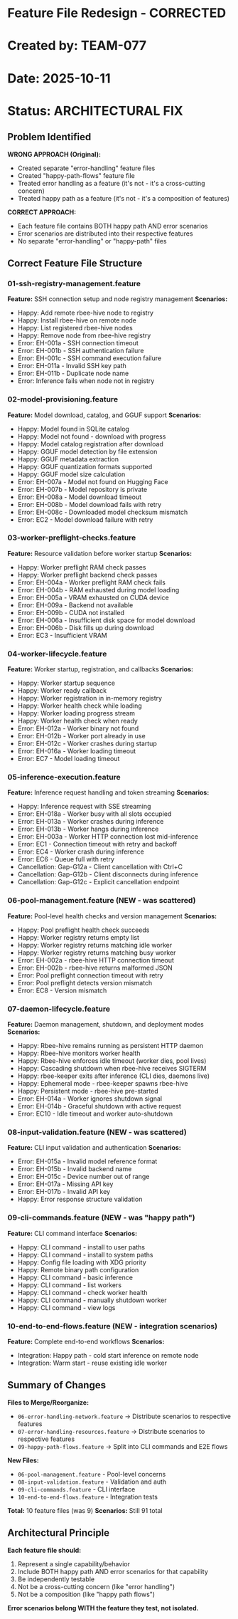 # Feature File Redesign - CORRECTED
# Created by: TEAM-077
# Date: 2025-10-11
# Status: ARCHITECTURAL FIX

## Problem Identified

**WRONG APPROACH (Original):**
- Created separate "error-handling" feature files
- Created "happy-path-flows" feature file
- Treated error handling as a feature (it's not - it's a cross-cutting concern)
- Treated happy path as a feature (it's not - it's a composition of features)

**CORRECT APPROACH:**
- Each feature file contains BOTH happy path AND error scenarios
- Error scenarios are distributed into their respective features
- No separate "error-handling" or "happy-path" files

## Correct Feature File Structure

### 01-ssh-registry-management.feature
**Feature:** SSH connection setup and node registry management
**Scenarios:**
- Happy: Add remote rbee-hive node to registry
- Happy: Install rbee-hive on remote node
- Happy: List registered rbee-hive nodes
- Happy: Remove node from rbee-hive registry
- Error: EH-001a - SSH connection timeout
- Error: EH-001b - SSH authentication failure
- Error: EH-001c - SSH command execution failure
- Error: EH-011a - Invalid SSH key path
- Error: EH-011b - Duplicate node name
- Error: Inference fails when node not in registry

### 02-model-provisioning.feature
**Feature:** Model download, catalog, and GGUF support
**Scenarios:**
- Happy: Model found in SQLite catalog
- Happy: Model not found - download with progress
- Happy: Model catalog registration after download
- Happy: GGUF model detection by file extension
- Happy: GGUF metadata extraction
- Happy: GGUF quantization formats supported
- Happy: GGUF model size calculation
- Error: EH-007a - Model not found on Hugging Face
- Error: EH-007b - Model repository is private
- Error: EH-008a - Model download timeout
- Error: EH-008b - Model download fails with retry
- Error: EH-008c - Downloaded model checksum mismatch
- Error: EC2 - Model download failure with retry

### 03-worker-preflight-checks.feature
**Feature:** Resource validation before worker startup
**Scenarios:**
- Happy: Worker preflight RAM check passes
- Happy: Worker preflight backend check passes
- Error: EH-004a - Worker preflight RAM check fails
- Error: EH-004b - RAM exhausted during model loading
- Error: EH-005a - VRAM exhausted on CUDA device
- Error: EH-009a - Backend not available
- Error: EH-009b - CUDA not installed
- Error: EH-006a - Insufficient disk space for model download
- Error: EH-006b - Disk fills up during download
- Error: EC3 - Insufficient VRAM

### 04-worker-lifecycle.feature
**Feature:** Worker startup, registration, and callbacks
**Scenarios:**
- Happy: Worker startup sequence
- Happy: Worker ready callback
- Happy: Worker registration in in-memory registry
- Happy: Worker health check while loading
- Happy: Worker loading progress stream
- Happy: Worker health check when ready
- Error: EH-012a - Worker binary not found
- Error: EH-012b - Worker port already in use
- Error: EH-012c - Worker crashes during startup
- Error: EH-016a - Worker loading timeout
- Error: EC7 - Model loading timeout

### 05-inference-execution.feature
**Feature:** Inference request handling and token streaming
**Scenarios:**
- Happy: Inference request with SSE streaming
- Error: EH-018a - Worker busy with all slots occupied
- Error: EH-013a - Worker crashes during inference
- Error: EH-013b - Worker hangs during inference
- Error: EH-003a - Worker HTTP connection lost mid-inference
- Error: EC1 - Connection timeout with retry and backoff
- Error: EC4 - Worker crash during inference
- Error: EC6 - Queue full with retry
- Cancellation: Gap-G12a - Client cancellation with Ctrl+C
- Cancellation: Gap-G12b - Client disconnects during inference
- Cancellation: Gap-G12c - Explicit cancellation endpoint

### 06-pool-management.feature (NEW - was scattered)
**Feature:** Pool-level health checks and version management
**Scenarios:**
- Happy: Pool preflight health check succeeds
- Happy: Worker registry returns empty list
- Happy: Worker registry returns matching idle worker
- Happy: Worker registry returns matching busy worker
- Error: EH-002a - rbee-hive HTTP connection timeout
- Error: EH-002b - rbee-hive returns malformed JSON
- Error: Pool preflight connection timeout with retry
- Error: Pool preflight detects version mismatch
- Error: EC8 - Version mismatch

### 07-daemon-lifecycle.feature
**Feature:** Daemon management, shutdown, and deployment modes
**Scenarios:**
- Happy: Rbee-hive remains running as persistent HTTP daemon
- Happy: Rbee-hive monitors worker health
- Happy: Rbee-hive enforces idle timeout (worker dies, pool lives)
- Happy: Cascading shutdown when rbee-hive receives SIGTERM
- Happy: rbee-keeper exits after inference (CLI dies, daemons live)
- Happy: Ephemeral mode - rbee-keeper spawns rbee-hive
- Happy: Persistent mode - rbee-hive pre-started
- Error: EH-014a - Worker ignores shutdown signal
- Error: EH-014b - Graceful shutdown with active request
- Error: EC10 - Idle timeout and worker auto-shutdown

### 08-input-validation.feature (NEW - was scattered)
**Feature:** CLI input validation and authentication
**Scenarios:**
- Error: EH-015a - Invalid model reference format
- Error: EH-015b - Invalid backend name
- Error: EH-015c - Device number out of range
- Error: EH-017a - Missing API key
- Error: EH-017b - Invalid API key
- Happy: Error response structure validation

### 09-cli-commands.feature (NEW - was "happy path")
**Feature:** CLI command interface
**Scenarios:**
- Happy: CLI command - install to user paths
- Happy: CLI command - install to system paths
- Happy: Config file loading with XDG priority
- Happy: Remote binary path configuration
- Happy: CLI command - basic inference
- Happy: CLI command - list workers
- Happy: CLI command - check worker health
- Happy: CLI command - manually shutdown worker
- Happy: CLI command - view logs

### 10-end-to-end-flows.feature (NEW - integration scenarios)
**Feature:** Complete end-to-end workflows
**Scenarios:**
- Integration: Happy path - cold start inference on remote node
- Integration: Warm start - reuse existing idle worker

## Summary of Changes

**Files to Merge/Reorganize:**
- `06-error-handling-network.feature` → Distribute scenarios to respective features
- `07-error-handling-resources.feature` → Distribute scenarios to respective features
- `09-happy-path-flows.feature` → Split into CLI commands and E2E flows

**New Files:**
- `06-pool-management.feature` - Pool-level concerns
- `08-input-validation.feature` - Validation and auth
- `09-cli-commands.feature` - CLI interface
- `10-end-to-end-flows.feature` - Integration tests

**Total:** 10 feature files (was 9)
**Scenarios:** Still 91 total

## Architectural Principle

**Each feature file should:**
1. Represent a single capability/behavior
2. Include BOTH happy path AND error scenarios for that capability
3. Be independently testable
4. Not be a cross-cutting concern (like "error handling")
5. Not be a composition (like "happy path flows")

**Error scenarios belong WITH the feature they test, not isolated.**
